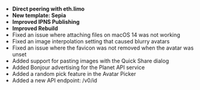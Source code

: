 - <b>Direct peering with eth.limo</b>
- <b>New template: Sepia</b>
- <b>Improved IPNS Publishing</b>
- <b>Improved Rebuild</b>
- Fixed an issue where attaching files on macOS 14 was not working
- Fixed an image interpolation setting that caused blurry avatars
- Fixed an issue where the favicon was not removed when the avatar was unset
- Added support for pasting images with the Quick Share dialog
- Added Bonjour advertising for the Planet API service
- Added a random pick feature in the Avatar Picker
- Added a new API endpoint: /v0/id